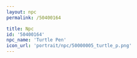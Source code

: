 ```yaml
---
layout: npc
permalink: /50400164

title: Npc
id: '50400164'
npc_name: 'Turtle Pen'
icon_url: 'portrait/npc/50000005_turtle_p.png'
---
```

